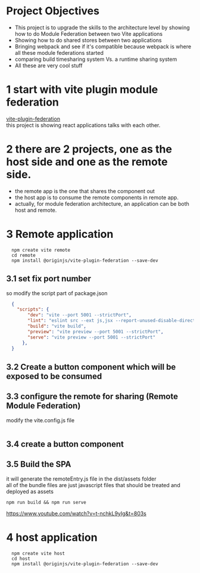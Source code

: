 # Project Objectives  
- This project is to upgrade the skills to the architecture level by showing how to do Module Federation between two Vite applications
- Showing how to do shared stores between two applications  
- Bringing webpack and see if it's compatible because webpack is where all these module federations started
- comparing build timesharing system Vs. a runtime sharing system
- All these are very cool stuff

# 1 start with vite plugin module federation
[vite-plugin-federation](https://github.com/originjs/vite-plugin-federation)    
this project is showing react applications talks with each other.

# 2 there are 2 projects, one as the host side and one as the remote side.
- the remote app is the one that shares the component out
- the host app is to consume the remote components in remote app.
- actually, for module federation architecture, an application can be both host and remote.

# 3 Remote application  
```shell
  npm create vite remote
  cd remote
  npm install @originjs/vite-plugin-federation --save-dev
```
## 3.1 set fix port number
so modify the script part of package.json
```json
  {
    "scripts": {
        "dev": "vite --port 5001 --strictPort",
        "lint": "eslint src --ext js,jsx --report-unused-disable-directives --max-warnings 0",
        "build": "vite build",
        "preview": "vite preview --port 5001 --strictPort",
        "serve": "vite preview --port 5001 --strictPort"
      },
  }

```
## 3.2 Create a button component which will be exposed to be consumed
## 3.3 configure the remote for sharing (Remote Module Federation)
modify the vite.config.js file
```javascript

```
## 3.4 create a button component

## 3.5 Build the SPA 
it will generate the remoteEntry.js file in the dist/assets folder  
all of the bundle files are just javascript files that should be treated and deployed as assets

```shell
npm run build && npm run serve
```

https://www.youtube.com/watch?v=t-nchkL9yIg&t=803s



# 4 host application  
```shell
  npm create vite host
  cd host
  npm install @originjs/vite-plugin-federation --save-dev
```
